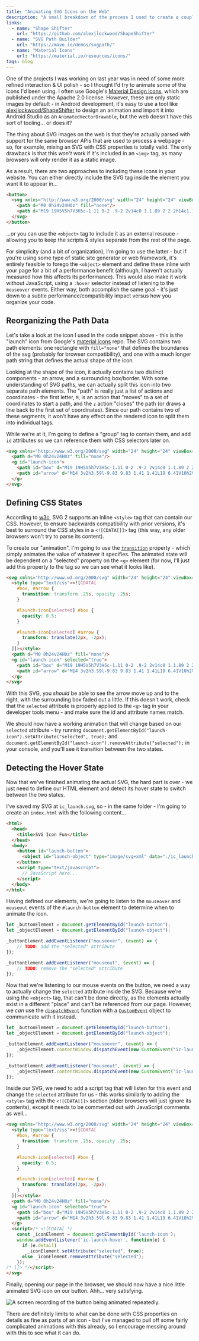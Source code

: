 ```yaml
---
title: "Animating SVG Icons on the Web"
description: "A small breakdown of the process I used to create a couple interactive icons for a web project."
links:
  - name: "Shape Shifter"
    url: "https://github.com/alexjlockwood/ShapeShifter"
  - name: "SVG Path Builder"
    url: "https://mavo.io/demos/svgpath/"
  - name: "Material Icons"
    url: "https://material.io/resources/icons/"
tags: blog
---
```


One of the projects I was working on last year was in need of some more refined interaction & UI polish - so I thought I'd try to animate some of the icons I'd been using. I often use Google's [Material Design icons](https://material.io/resources/icons/), which are published under the Apache 2.0 license. However, these are only static images by default - in Android development, it's easy to use a tool like [alexjlockwood/ShapeShifter](https://github.com/alexjlockwood/ShapeShifter) to design an animation and import it into Android Studio as an `AnimatedVectorDrawable`, but the web doesn't have this sort of tooling... or does it?

The thing about SVG images on the web is that they're actually parsed with support for the same browser APIs that are used to process a webpage - so, for example, mixing an SVG with CSS properties is totally valid. The only drawback is that this _won't_ work if it's included in an `<img>` tag, as many browsers will only render it as a static image.

As a result, there are two approaches to including these icons in your website. You can either directly include the SVG tag inside the element you want it to appear in...

```html
<button>
  <svg xmlns="http://www.w3.org/2000/svg" width="24" height="24" viewBox="0 0 24 24" version="1.1">
    <path d="M0 0h24v24H0z" fill="none"/>
    <path d="M19 19H5V5h7V3H5c-1.11 0-2 .9-2 2v14c0 1.1.89 2 2 2h14c1.1 0 2-.9 2-2v-7h-2v7zM14 3v2h3.59l-9.83 9.83 1.41 1.41L19 6.41V10h2V3h-7z"/>
  </svg>
</button>
```

...or you can use the `<object>` tag to include it as an external resouce - allowing you to keep the scripts & styles separate from the rest of the page.

For simplicity (and a bit of organization), I'm going to use the latter - but if you're using some type of static site generator or web framework, it's entirely feasible to forego the `<object>` element and define these inline with your page for a bit of a performance benefit (although, I haven't actually measured how this affects its performance). This would also make it work without JavaScript, using a `:hover` selector instead of listening to the `mouseover` events. Either way, both accomplish the same goal - it's just down to a subtle performance/compatibility impact versus how you organize your code.

## Reorganizing the Path Data

Let's take a look at the icon I used in the code snippet above - this is the "launch" icon from Google's [material icons](https://github.com/google/material-design-icons) repo. The SVG contains two path elements: one rectangle with `fill="none"` that defines the boundaries of the svg (probably for browser compatibility), and one with a much longer path string that defines the actual shape of the icon.

Looking at the shape of the icon, it actually contains two distinct components - an arrow, and a surrounding box/border. With some understanding of SVG paths, we can actually split this icon into two separate path elements. The "path" is really just a list of actions and coordinates - the first letter, `M`, is an action that "moves" to a set of coordinates to start a path, and the `z` action "closes" the path (or draws a line back to the first set of coordinates). Since our path contains two of these segments, it won't have any effect on the rendered icon to split them into individual tags.

While we're at it, I'm going to define a "group" tag to contain them, and add `id` attributes so we can reference them with CSS selectors later on.

```html
<svg xmlns="http://www.w3.org/2000/svg" width="24" height="24" viewBox="0 0 24 24" version="1.1">
  <path d="M0 0h24v24H0z" fill="none"/>
  <g id="launch-icon">
    <path id="box" d="M19 19H5V5h7V3H5c-1.11 0-2 .9-2 2v14c0 1.1.89 2 2 2h14c1.1 0 2-.9 2-2v-7h-2v7z"/>
    <path id="arrow" d="M14 3v2h3.59l-9.83 9.83 1.41 1.41L19 6.41V10h2V3h-7z"/>
  </g>
</svg>
```

## Defining CSS States

According to [w3c](https://www.w3.org/TR/SVG/styling.html), SVG 2 supports an inline `<style>` tag that can contain our CSS. However, to ensure backwards compatibility with prior versions, it's best to surround the CSS styles in a `<![CDATA[]]>` tag (this way, any older browsers won't try to parse its content).

To create our "animation", I'm going to use the [`transition`](https://developer.mozilla.org/en-US/docs/Web/CSS/transition) property - which simply animates the value of whatever it specifies. The animated state will be dependent on a "selected" property on the `<g>` element (for now, I'll just add this property to the tag so we can see what it looks like).

```html
<svg xmlns="http://www.w3.org/2000/svg" width="24" height="24" viewBox="0 0 24 24" version="1.1">
  <style type="text/css"><![CDATA[
    #box, #arrow {
      transition: transform .25s, opacity .25s;
    }

    #launch-icon[selected] #box {
      opacity: 0.5;
    }

    #launch-icon[selected] #arrow {
      transform: translate(2px, -2px);
    }
  ]]></style>
  <path d="M0 0h24v24H0z" fill="none"/>
  <g id="launch-icon" selected="true">
    <path id="box" d="M19 19H5V5h7V3H5c-1.11 0-2 .9-2 2v14c0 1.1.89 2 2 2h14c1.1 0 2-.9 2-2v-7h-2v7z"/>
    <path id="arrow" d="M14 3v2h3.59l-9.83 9.83 1.41 1.41L19 6.41V10h2V3h-7z"/>
  </g>
</svg>
```

With this SVG, you _should_ be able to see the arrow move up and to the right, with the surrounding box faded out a little. If this doesn't work, check that the `selected` attribute is properly applied to the `<g>` tag in your developer tools menu - and make sure the id and attribute names match.

We should now have a working animation that will change based on our `selected` attribute - try running `document.getElementById("launch-icon").setAttribute("selected", true);` and `document.getElementById("launch-icon").removeAttribute("selected");` in your console, and you'll see it transition between the two states.

## Detecting the Hover State

Now that we've finished animating the actual SVG, the hard part is over - we just need to define our HTML element and detect its hover state to switch between the two states.

I've saved my SVG at `ic_launch.svg`, so - in the same folder - I'm going to create an `index.html` with the following content...

```html
<html>
  <head>
    <title>SVG Icon Fun</title>
  </head>
  <body>
    <button id="launch-button">
      <object id="launch-object" type="image/svg+xml" data="./ic_launch.svg"></object>
    </button>
    <script type="text/javascript">
      // JavaScript here...
    </script>
  </body>
</html>
```

Having defined our elements, we're going to listen to the `mouseover` and `mouseout` events of the `#launch-button` element to determine when to animate the icon.

```js
let _buttonElement = document.getElementById("launch-button");
let _objectElement = document.getElementById("launch-object");

_buttonElement.addEventListener("mouseover", (event) => {
	// TODO: add the "selected" attribute
});

_buttonElement.addEventListener("mouseout", (event) => {
	// TODO: remove the "selected" attribute
});
```

Now that we're listening to our mouse events on the button, we need a way to actually change the `selected` attribute inside the SVG. Because we're using the `<object>` tag, that can't be done directly, as the elements actually exist in a different "place" and can't be referenced from our page. However, we _can_ use the [`dispatchEvent`](https://developer.mozilla.org/en-US/docs/Web/API/EventTarget/dispatchEvent) function with a [`CustomEvent`](https://developer.mozilla.org/en-US/docs/Web/API/CustomEvent/CustomEvent) object to communicate with it instead.

```js
let _buttonElement = document.getElementById("launch-button");
let _objectElement = document.getElementById("launch-object");

_buttonElement.addEventListener("mouseover", (event) => {
	_objectElement.contentWindow.dispatchEvent(new CustomEvent("ic-launch-hover", { detail: true }));
});

_buttonElement.addEventListener("mouseout", (event) => {
	_objectElement.contentWindow.dispatchEvent(new CustomEvent("ic-launch-hover", { detail: false }));
});
```

Inside our SVG, we need to add a script tag that will listen for this event and change the `selected` attribute for us - this works similarly to adding the `<style>` tag with the `<![CDATA[]]>` section (older browsers will just ignore its contents), except it needs to be commented out with JavaScript comments as well...

```html
<svg xmlns="http://www.w3.org/2000/svg" width="24" height="24" viewBox="0 0 24 24" version="1.1">
  <style type="text/css"><![CDATA[
    #box, #arrow {
      transition: transform .25s, opacity .25s;
    }

    #launch-icon[selected] #box {
      opacity: 0.5;
    }

    #launch-icon[selected] #arrow {
      transform: translate(2px, -2px);
    }
  ]]></style>
  <path d="M0 0h24v24H0z" fill="none"/>
  <g id="launch-icon" selected="true">
    <path id="box" d="M19 19H5V5h7V3H5c-1.11 0-2 .9-2 2v14c0 1.1.89 2 2 2h14c1.1 0 2-.9 2-2v-7h-2v7z"/>
    <path id="arrow" d="M14 3v2h3.59l-9.83 9.83 1.41 1.41L19 6.41V10h2V3h-7z"/>
  </g>
  <script>/* <![CDATA[ */
    const _iconElement = document.getElementById('launch-icon');
    window.addEventListener('ic-launch-hover', function(e) {
      if (e.detail)
        _iconElement.setAttribute("selected", true);
      else _iconElement.removeAttribute("selected");
    });
/* ]]> */</script>
</svg>
```

Finally, opening our page in the browser, we should now have a nice little animated SVG icon on our button. Ahh... very satisfying.

![A screen recording of the button being animated repeatedly.](/images/blogs/animsvg-icon.gif)

There are definitely limits to what can be done with CSS properties on details as fine as parts of an icon - but I've managed to pull off some fairly complicated animations with this already, so I encourage messing around with this to see what it can do.
